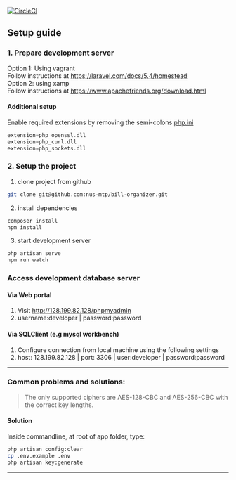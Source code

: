 [![CircleCI](https://circleci.com/gh/nus-mtp/bill-organizer/tree/master.svg?style=svg)](https://circleci.com/gh/nus-mtp/bill-organizer/tree/master)
## Setup guide
### 1. Prepare development server
Option 1: Using vagrant  
Follow instructions at https://laravel.com/docs/5.4/homestead  
Option 2: using xamp  
Follow instructions at https://www.apachefriends.org/download.html  
#### Additional setup
Enable required extensions by removing the semi-colons [php.ini](http://lmgtfy.com/?q=where+is+php.ini)

```php
extension=php_openssl.dll
extension=php_curl.dll
extension=php_sockets.dll
```

### 2. Setup the project
1. clone project from github
```bash
git clone git@github.com:nus-mtp/bill-organizer.git
```
2. install dependencies
```bash
composer install
npm install
```
3. start development server
```bash
php artisan serve
npm run watch
```

### Access development database server

#### Via Web portal
1. Visit http://128.199.82.128/phpmyadmin
2. username:developer | password:password
#### Via SQLClient (e.g mysql workbench)
1. Configure connection from local machine using the following settings
2. host: 128.199.82.128 | port: 3306 | user:developer | password:password

------------------------------------------

### Common problems and solutions:

> The only supported ciphers are AES-128-CBC and AES-256-CBC with the correct key lengths.

#### Solution
Inside commandline, at root of app folder, type:
```sh
php artisan config:clear
cp .env.example .env
php artisan key:generate
```
-----------------------------------------------------

